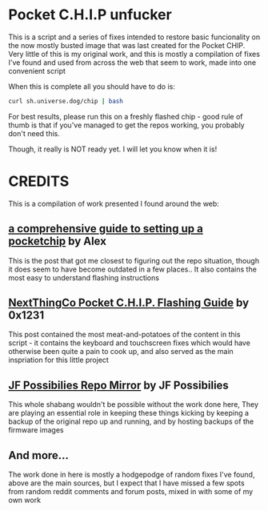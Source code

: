 # Pocket C.H.I.P unfucker

This is a script and a series of fixes intended to restore basic funcionality on the now mostly busted image that was last created for the Pocket CHIP.
Very little of this is my original work, and this is mostly a compilation of fixes I've found and used from across the web that seem to work, made into one convenient script

When this is complete all you should have to do is:
```bash
curl sh.universe.dog/chip | bash
```

For best results, please run this on a freshly flashed chip - good rule of thumb is that if you've managed to get the repos working, you probably don't need this.

Though, it really is NOT ready yet. I will let you know when it is!

# CREDITS
This is a compilation of work presented I found around the web:

## [a comprehensive guide to setting up a pocketchip](https://nytpu.com/gemlog/2021-04-15.gmi) by Alex
This is the post that got me closest to figuring out the repo situation, though it does seem to have become outdated in a few places.. It also contains the most easy to understand flashing instructions

## [NextThingCo Pocket C.H.I.P. Flashing Guide](https://medium.com/@0x1231/nextthingco-pocket-c-h-i-p-flashing-guide-3445492639e) by 0x1231
This post contained the most meat-and-potatoes of the content in this script - it contains the keyboard and touchscreen fixes which would have otherwise been quite a pain to cook up, and also served as the main inspriation for this little project

## [JF Possibilies Repo Mirror](http://chip.jfpossibilities.com/chip/debian/) by JF Possibilies
This whole shabang wouldn't be possible without the work done here, They are playing an essential role in keeping these things kicking by keeping a backup of the original repo up and running, and by hosting backups of the firmware images

## And more...
The work done in here is mostly a hodgepodge of random fixes I've found, above are the main sources, but I expect that I have missed a few spots from random reddit comments and forum posts, mixed in with some of my own work

